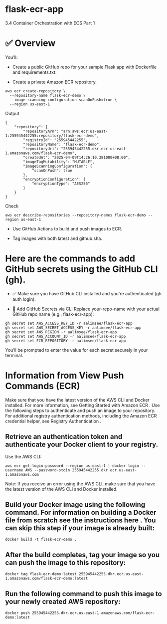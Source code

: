# flask-ecr-app
3.4 Container Orchestration with ECS Part 1

# ✅ Overview
You’ll:

- Create a public GitHub repo for your sample Flask app with Dockerfile and requirements.txt.

- Create a private Amazon ECR repository.
```
aws ecr create-repository \
  --repository-name flask-ecr-demo \
  --image-scanning-configuration scanOnPush=true \
  --region us-east-1
```
Output
```
{
    "repository": {
        "repositoryArn": "arn:aws:ecr:us-east-1:255945442255:repository/flask-ecr-demo",
        "registryId": "255945442255",
        "repositoryName": "flask-ecr-demo",
        "repositoryUri": "255945442255.dkr.ecr.us-east-1.amazonaws.com/flask-ecr-demo",
        "createdAt": "2025-04-09T14:26:10.381000+08:00",
        "imageTagMutability": "MUTABLE",
        "imageScanningConfiguration": {
            "scanOnPush": true
        },
        "encryptionConfiguration": {
            "encryptionType": "AES256"
        }
    }
}
```
Check
```
aws ecr describe-repositories --repository-names flask-ecr-demo --region us-east-1
```

- Use GitHub Actions to build and push images to ECR.

- Tag images with both latest and github.sha.

# Here are the commands to add GitHub secrets using the GitHub CLI (gh).

- ✅ Make sure you have GitHub CLI installed and you're authenticated (gh auth login).

- 🔐 Add GitHub Secrets via CLI
Replace your-repo-name with your actual GitHub repo name (e.g., flask-ecr-app):

```
gh secret set AWS_ACCESS_KEY_ID -r aalimsee/flask-ecr-app
gh secret set AWS_SECRET_ACCESS_KEY -r aalimsee/flask-ecr-app
gh secret set AWS_REGION -r aalimsee/flask-ecr-app
gh secret set AWS_ACCOUNT_ID -r aalimsee/flask-ecr-app
gh secret set ECR_REPOSITORY -r aalimsee/flask-ecr-app
```

You’ll be prompted to enter the value for each secret securely in your terminal.

# Information from View Push Commands (ECR)
Make sure that you have the latest version of the AWS CLI and Docker installed. For more information, see Getting Started with Amazon ECR .
Use the following steps to authenticate and push an image to your repository. For additional registry authentication methods, including the Amazon ECR credential helper, see Registry Authentication .

## Retrieve an authentication token and authenticate your Docker client to your registry. 
Use the AWS CLI:
```
aws ecr get-login-password --region us-east-1 | docker login --username AWS --password-stdin 255945442255.dkr.ecr.us-east-1.amazonaws.com
```
Note: If you receive an error using the AWS CLI, make sure that you have the latest version of the AWS CLI and Docker installed.

## Build your Docker image using the following command. For information on building a Docker file from scratch see the instructions here . You can skip this step if your image is already built:
```
docker build -t flask-ecr-demo .
```

## After the build completes, tag your image so you can push the image to this repository:
```
docker tag flask-ecr-demo:latest 255945442255.dkr.ecr.us-east-1.amazonaws.com/flask-ecr-demo:latest
```

## Run the following command to push this image to your newly created AWS repository:
```
docker push 255945442255.dkr.ecr.us-east-1.amazonaws.com/flask-ecr-demo:latest
```